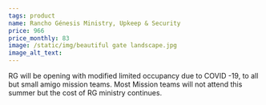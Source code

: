 ```yaml
---
tags: product
name: Rancho Génesis Ministry, Upkeep & Security
price: 966
price_monthly: 83
image: /static/img/beautiful gate landscape.jpg
image_alt_text:
---
```


RG will be opening with modified limited occupancy due to COVID -19, to all but small amigo mission teams. Most Mission teams will not attend this summer but the cost of RG ministry continues.
